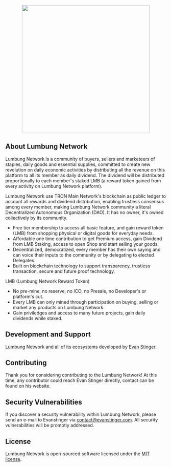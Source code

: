 <p align="center"><a href="https://lumbung.network" target="_blank"><img src="https://avatars.githubusercontent.com/u/83419736?s=200&v=4" width="400"></a></p>


## About Lumbung Network

Lumbung Network is a community of buyers, sellers and marketeers of staples, daily goods and essential supplies, committed to create new revolution on daily economic activities by distributing all the revenue on this platform to all its member as daily dividend. The dividend will be distributed proportionally to each member's staked LMB (a reward token gained from every activity on Lumbung Network platform).

Lumbung Network use TRON Main Network's blockchain as public ledger to account all rewards and dividend distribution, enabling trustless consensus among every member, making Lumbung Network community a literal Decentralized Autonomous Organization (DAO).
It has no owner, it's owned collectively by its community.

- Free tier membership to access all basic feature, and gain reward token (LMB) from shopping physical or digital goods for everyday needs.
- Affordable one time contribution to get Premium access, gain Dividend from LMB Staking, access to open Shop and start selling your goods.
- Decentralized, democratized, every member has their own saying and can voice their inputs to the community or by delegating to elected Delegates.
- Built on blockchain technology to support transparency, trustless transaction, secure and future proof technology.

LMB (Lumbung Network Reward Token)
- No pre-mine, no reserve, no ICO, no Presale, no Developer's or platform's cut.
- Every LMB can only mined through participation on buying, selling or market any products on Lumbung Network.
- Gain priviledges and access to many future projects, gain daily dividends while staked.


## Development and Support

Lumbung Network and all of its ecosystems developed by [Evan Stinger](https://evanstinger.com).


## Contributing

Thank you for considering contributing to the Lumbung Network! At this time, any contributor could reach Evan Stinger directly, contact can be found on his website.

## Security Vulnerabilities

If you discover a security vulnerability within Lumbung Network, please send an e-mail to Evanstinger via [contact@evanstinger.com](mailto:contact@evanstinger.com). All security vulnerabilities will be promptly addressed.

## License

Lumbung Network is open-sourced software licensed under the [MIT license](https://opensource.org/licenses/MIT).
